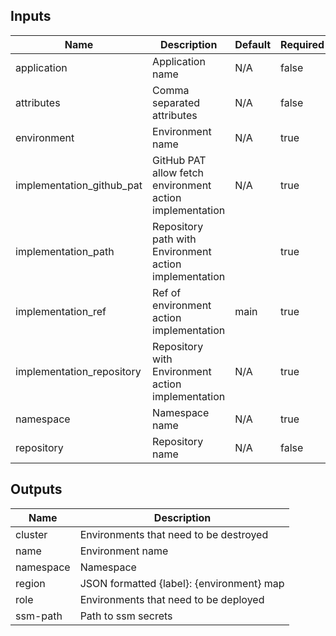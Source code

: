 <!-- markdownlint-disable -->

## Inputs

| Name | Description | Default | Required |
|------|-------------|---------|----------|
| application | Application name | N/A | false |
| attributes | Comma separated attributes | N/A | false |
| environment | Environment name | N/A | true |
| implementation\_github\_pat | GitHub PAT allow fetch environment action implementation | N/A | true |
| implementation\_path | Repository path with Environment action implementation |  | true |
| implementation\_ref | Ref of environment action implementation | main | true |
| implementation\_repository | Repository with Environment action implementation | N/A | true |
| namespace | Namespace name | N/A | true |
| repository | Repository name | N/A | false |


## Outputs

| Name | Description |
|------|-------------|
| cluster | Environments that need to be destroyed |
| name | Environment name |
| namespace | Namespace |
| region | JSON formatted {label}: {environment} map |
| role | Environments that need to be deployed |
| ssm-path | Path to ssm secrets |
<!-- markdownlint-restore -->
